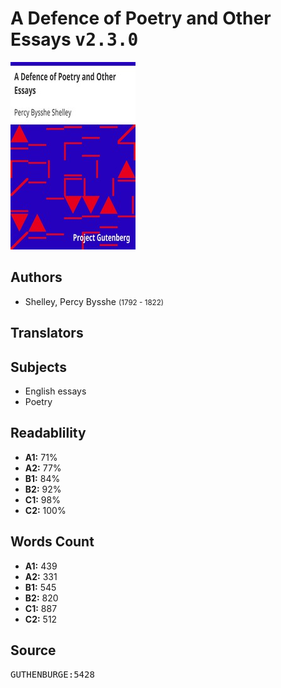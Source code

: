 # A Defence of Poetry and Other Essays <kbd>v2.3.0</kbd>

![](./cover.medium.jpg "")

## Authors


 - Shelley, Percy Bysshe <small>(1792 - 1822)</small>

## Translators



## Subjects


 - English essays
 - Poetry

## Readablility


 - **A1:** 71%
 - **A2:** 77%
 - **B1:** 84%
 - **B2:** 92%
 - **C1:** 98%
 - **C2:** 100%

## Words Count


 - **A1:** 439
 - **A2:** 331
 - **B1:** 545
 - **B2:** 820
 - **C1:** 887
 - **C2:** 512

## Source


<kbd>GUTHENBURGE:5428</kbd>

